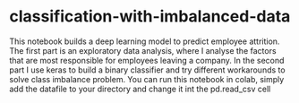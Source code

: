 # classification-with-imbalanced-data
This notebook builds a deep learning model to predict employee attrition.
The first part is an exploratory data analysis, where I analyse the factors that are most responsible for employees leaving a company. 
In the second part I use keras to build a binary classifier and try different workarounds to solve class imbalance problem. 
You can run this notebook in colab, simply add the datafile to your directory and change it int the pd.read_csv cell


